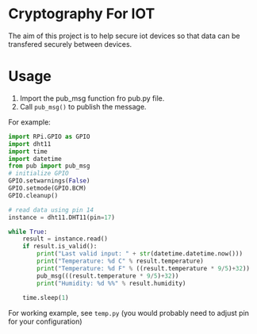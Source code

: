# Cryptography For IOT
The aim of this project is to help secure iot devices so that data can be transfered securely between devices.

# Usage

1. Import the pub_msg function fro pub.py file.
2. Call `pub_msg()` to publish the message.

For example:

```python
import RPi.GPIO as GPIO
import dht11
import time
import datetime
from pub import pub_msg
# initialize GPIO
GPIO.setwarnings(False)
GPIO.setmode(GPIO.BCM)
GPIO.cleanup()

# read data using pin 14
instance = dht11.DHT11(pin=17)

while True:
    result = instance.read()
    if result.is_valid():
        print("Last valid input: " + str(datetime.datetime.now()))
        print("Temperature: %d C" % result.temperature)
	    print("Temperature: %d F" % ((result.temperature * 9/5)+32))
	    pub_msg(((result.temperature * 9/5)+32))
        print("Humidity: %d %%" % result.humidity)
	
    time.sleep(1)

```

For working example, see `temp.py` (you would probably need to adjust pin for your configuration)


